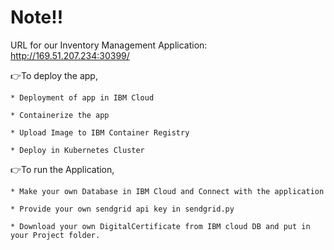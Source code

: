 # Note!!
URL for our Inventory Management Application: http://169.51.207.234:30399/ 

👉To deploy the app,

    * Deployment of app in IBM Cloud
    
    * Containerize the app
    
    * Upload Image to IBM Container Registry
    
    * Deploy in Kubernetes Cluster
    
👉To run the Application,

    * Make your own Database in IBM Cloud and Connect with the application
    
    * Provide your own sendgrid api key in sendgrid.py
    
    * Download your own DigitalCertificate from IBM cloud DB and put in your Project folder.
